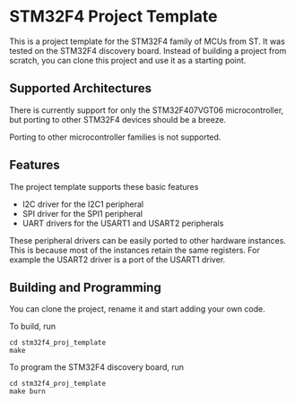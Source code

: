 # STM32F4 Project Template
This is a project template for the STM32F4 family of MCUs from ST. It was 
tested on the STM32F4 discovery board. 
Instead of building a project from scratch, you can clone this project
and use it as a starting point. 

## Supported Architectures
There is currently support for only the STM32F407VGT06 microcontroller, but
porting to other STM32F4 devices should be a breeze.

Porting to other microcontroller families is not supported.

## Features
The project template supports these basic features

- I2C driver for the I2C1 peripheral
- SPI driver for the SPI1 peripheral
- UART drivers for the USART1 and USART2 peripherals

These peripheral drivers can be easily ported to other hardware instances.
This is because most of the instances retain the same registers.
For example the USART2 driver is a port of the USART1 driver. 

## Building and Programming
You can clone the project, rename it and start adding your own code.

To build, run
```
cd stm32f4_proj_template
make
```

To program the STM32F4 discovery board, run 
```
cd stm32f4_proj_template
make burn
```

